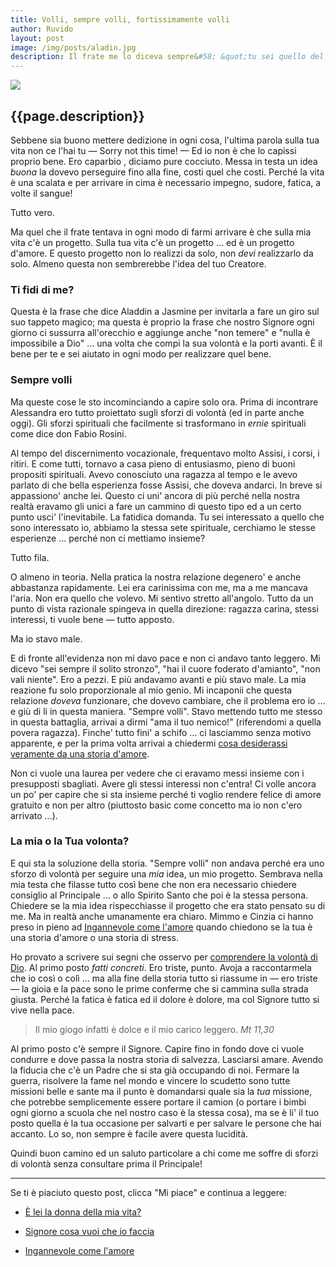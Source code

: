 ```yaml
---
title: Volli, sempre volli, fortissimamente volli
author: Ruvido
layout: post
image: /img/posts/aladin.jpg
description: Il frate me lo diceva sempre&#58; &quot;tu sei quello del sempre volli!&quot; ... e si arrabbiava. Cercava di spiegarmi in ogni modo che non tutto si fa per una sforzo di volontà.
---
```


![]({{page.image}})

## {{page.description}}


Sebbene sia buono mettere dedizione in ogni cosa, l'ultima parola sulla tua vita non ce l'hai tu &mdash; Sorry not this time! &mdash; Ed io non è che lo capissi proprio bene. Ero caparbio , diciamo pure cocciuto. Messa in testa un idea *buona* la dovevo perseguire fino alla fine, costi quel che costi. Perché la vita è una scalata e per arrivare in cima è necessario impegno, sudore, fatica, a volte il sangue!

Tutto vero.

Ma quel che il frate tentava in ogni modo di farmi arrivare è che sulla mia vita c'è un progetto. Sulla tua vita c'è un progetto ... ed è un progetto d'amore. E questo progetto non lo realizzi da solo, non *devi* realizzarlo da solo. Almeno questa non sembrerebbe l'idea del tuo Creatore.

### Ti fidi di me?

Questa è la frase che dice Aladdin a Jasmine per invitarla a fare un giro sul suo tappeto magico; ma questa è proprio la frase che nostro Signore ogni giorno ci sussurra all'orecchio e aggiunge anche "non temere" e "nulla è impossibile a Dio" ... una volta che compi la sua volontà e la porti avanti. È il bene per te e sei aiutato in ogni modo per realizzare quel bene.

### Sempre volli

Ma queste cose le sto incominciando a capire solo ora. Prima di incontrare Alessandra ero tutto proiettato sugli sforzi di volontà (ed in parte anche oggi). Gli sforzi spirituali che facilmente si trasformano in *ernie* spirituali come dice don Fabio Rosini.

Al tempo del discernimento vocazionale, frequentavo molto Assisi, i corsi, i ritiri. E come tutti, tornavo a casa pieno di entusiasmo, pieno di buoni propositi spirituali. Avevo conosciuto una ragazza al tempo e le avevo parlato di che bella esperienza fosse Assisi, che doveva andarci. In breve si appassiono' anche lei. Questo ci uni' ancora di più perché nella nostra realtà eravamo gli unici a fare un cammino di questo tipo ed a un certo punto usci' l'inevitabile. La fatidica domanda. Tu sei interessato a quello che sono interessato io, abbiamo la stessa sete spirituale, cerchiamo le stesse esperienze ... perché non ci mettiamo insieme?

Tutto fila.

O almeno in teoria. Nella pratica la nostra relazione degenero' e anche abbastanza rapidamente. Lei era carinissima con me, ma a me mancava l'aria. Non era quello che volevo. Mi sentivo stretto all'angolo. Tutto da un punto di vista razionale spingeva in quella direzione: ragazza carina, stessi interessi, ti vuole bene &mdash; tutto apposto.

Ma io stavo male.

E di fronte all'evidenza non mi davo pace e non ci andavo tanto leggero. Mi dicevo "sei sempre il solito stronzo", "hai il cuore foderato d'amianto", "non vali niente". Ero a pezzi. E più andavamo avanti e più stavo male. La mia reazione fu solo proporzionale al mio genio. Mi incaponii che questa relazione *doveva* funzionare, che dovevo cambiare, che il problema ero io ... e giù di li in questa maniera. "Sempre volli". Stavo mettendo tutto me stesso in questa battaglia, arrivai a dirmi "ama il tuo nemico!" (riferendomi a quella povera ragazza). Finche' tutto fini' a schifo ... ci lasciammo senza motivo apparente, e per la prima volta arrivai a chiedermi [cosa desiderassi veramente da una storia d'amore](http://5p2p.it/2013/04/20/la-donna-della-mia-vita.html).

Non ci vuole una laurea per vedere che ci eravamo messi insieme con i presupposti sbagliati. Avere gli stessi interessi non c'entra! Ci volle ancora un po' per capire che si sta insieme perché ti voglio rendere felice di amore gratuito e non per altro (piuttosto basic come concetto ma io non c'ero arrivato ...).

### La mia o la Tua volonta?

E qui sta la soluzione della storia. "Sempre volli" non andava perché era uno sforzo di volontà per seguire  una *mia* idea, un mio progetto. Sembrava nella mia testa che filasse tutto così bene che non era necessario chiedere consiglio al Principale ... o allo Spirito Santo che poi è la stessa persona. Chiedere se la mia idea rispecchiasse il progetto che era stato pensato su di me.  Ma in realtà anche umanamente era chiaro. Mimmo e Cinzia ci hanno preso in pieno ad [Ingannevole come l'amore](http://5p2p.it/2014/01/29/ingannevole-come-lamore.html) quando chiedono se la tua è una storia d'amore o una storia di stress.

Ho provato a scrivere sui segni che osservo per [comprendere la volontà di Dio](http://5p2p.it/2013/12/04/cosa-vuoi-che-io-faccia.html). Al primo posto *fatti concreti*. Ero triste, punto. Avoja a raccontarmela che io così o colì ... ma alla fine della storia tutto si riassume in &mdash; ero triste &mdash; la gioia e la pace sono le prime  conferme che si cammina sulla strada giusta. Perché la fatica è fatica ed il dolore è dolore, ma col Signore tutto si vive nella pace.


> Il mio giogo infatti è dolce e il mio carico leggero. *Mt 11,30*


Al primo posto c'è sempre il Signore. Capire fino in fondo dove ci vuole condurre e dove passa la nostra storia di salvezza. Lasciarsi amare. Avendo la fiducia che c'è un Padre che si sta già occupando di noi. Fermare la guerra, risolvere la fame nel mondo e vincere lo scudetto sono tutte missioni belle e sante ma il punto è domandarsi quale sia la *tua* missione, che potrebbe semplicemente essere portare il camion (o portare i bimbi ogni giorno a scuola che nel nostro caso è la stessa cosa), ma se è li' il tuo posto quella è la tua occasione per salvarti e per salvare le persone che hai accanto. Lo so, non sempre è facile avere questa lucidità.

Quindi buon camino ed un saluto particolare a chi come me soffre di sforzi di volontà senza consultare prima il Principale!

---
Se ti è piaciuto questo post, clicca "Mi piace" e continua a leggere:

- [È lei la donna della mia vita?](http://5p2p.it/2013/04/20/la-donna-della-mia-vita.html)

- [Signore cosa vuoi che io faccia](http://5p2p.it/2013/12/04/cosa-vuoi-che-io-faccia.html)

- [Ingannevole come l'amore](http://5p2p.it/2014/01/29/ingannevole-come-lamore.html)

